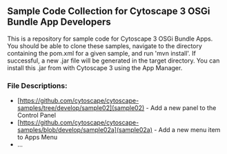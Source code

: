 ## Sample Code Collection for Cytoscape 3 OSGi Bundle App Developers

This is a repository for sample code for Cytoscape 3 OSGi Bundle Apps. You should be 
able to clone these samples, navigate to the directory containing the pom.xml for a 
given sample, and run 'mvn install'. If successful, a new .jar file will be generated
in the target directory. You can install this .jar from with Cytoscape 3 using the 
App Manager.

### File Descriptions:
* [https://github.com/cytoscape/cytoscape-samples/tree/develop/sample02](sample02) - Add a new panel to the Control Panel
* [https://github.com/cytoscape/cytoscape-samples/blob/develop/sample02a](sample02a) - Add a new menu item to Apps Menu
* ... 

